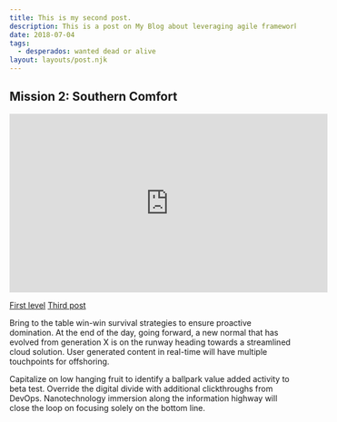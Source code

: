 ```yaml
---
title: This is my second post.
description: This is a post on My Blog about leveraging agile frameworks.
date: 2018-07-04
tags:
  - desperados: wanted dead or alive
layout: layouts/post.njk
---
```

## Mission 2: Southern Comfort

<div class="videoWrapper">
<iframe width="560" height="315" src="https://www.youtube.com/embed/YQLzjo39aYA" frameborder="0" allow="accelerometer; autoplay; encrypted-media; gyroscope; picture-in-picture" allowfullscreen></iframe>
</div>  

<a href="{{ '/posts/dwdoa-first-level/' | url }}">First level</a>
<a href="{{ '/posts/thirdpost/' | url }}">Third post</a>

Bring to the table win-win survival strategies to ensure proactive domination. At the end of the day, going forward, a new normal that has evolved from generation X is on the runway heading towards a streamlined cloud solution. User generated content in real-time will have multiple touchpoints for offshoring.

Capitalize on low hanging fruit to identify a ballpark value added activity to beta test. Override the digital divide with additional clickthroughs from DevOps. Nanotechnology immersion along the information highway will close the loop on focusing solely on the bottom line.
